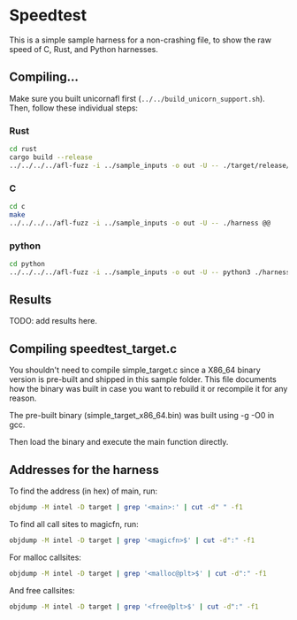 # Speedtest

This is a simple sample harness for a non-crashing file,
to show the raw speed of C, Rust, and Python harnesses.

## Compiling...

Make sure you built unicornafl first (`../../build_unicorn_support.sh`).
Then, follow these individual steps:

### Rust

```bash
cd rust
cargo build --release
../../../../afl-fuzz -i ../sample_inputs -o out -U -- ./target/release/harness @@
```

### C

```bash
cd c
make
../../../../afl-fuzz -i ../sample_inputs -o out -U -- ./harness @@
```

### python

```bash
cd python
../../../../afl-fuzz -i ../sample_inputs -o out -U -- python3 ./harness.py @@
```

## Results

TODO: add results here.

## Compiling speedtest_target.c

You shouldn't need to compile simple_target.c since a X86_64 binary version is
pre-built and shipped in this sample folder. This file documents how the binary
was built in case you want to rebuild it or recompile it for any reason.

The pre-built binary (simple_target_x86_64.bin) was built using -g -O0 in gcc.

Then load the binary and execute the main function directly.

## Addresses for the harness

To find the address (in hex) of main, run:

```bash
objdump -M intel -D target | grep '<main>:' | cut -d" " -f1
```

To find all call sites to magicfn, run:

```bash
objdump -M intel -D target | grep '<magicfn>$' | cut -d":" -f1
```

For malloc callsites:

```bash
objdump -M intel -D target | grep '<malloc@plt>$' | cut -d":" -f1
```

And free callsites:

```bash
objdump -M intel -D target | grep '<free@plt>$' | cut -d":" -f1
```
